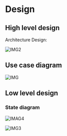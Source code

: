 # Design 
## High level design
Architecture Design:

![IMG2](https://user-images.githubusercontent.com/57322769/132372986-efcc2aa9-5415-4163-979e-ccf98772163c.jpg)

## Use case diagram
![IMG](https://user-images.githubusercontent.com/57322769/132371145-61e42151-e35e-4540-89dd-6086f2d60eff.jpg)

## Low level design 
### State diagram 

![IMAG4](https://user-images.githubusercontent.com/57322769/132381091-e4d82ecb-4d9f-4fc2-8fae-168bb1a7a0f8.jpg)


![IMG3](https://user-images.githubusercontent.com/57322769/132374449-d149ad84-84cb-4c58-b47c-02acb7ed5c5a.jpg)


